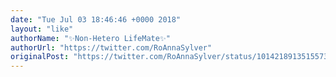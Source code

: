 ```yaml
---
date: "Tue Jul 03 18:46:46 +0000 2018"
layout: "like"
authorName: "✨Non-Hetero LifeMate✨"
authorUrl: "https://twitter.com/RoAnnaSylver"
originalPost: "https://twitter.com/RoAnnaSylver/status/1014218913515573248"
---
```

